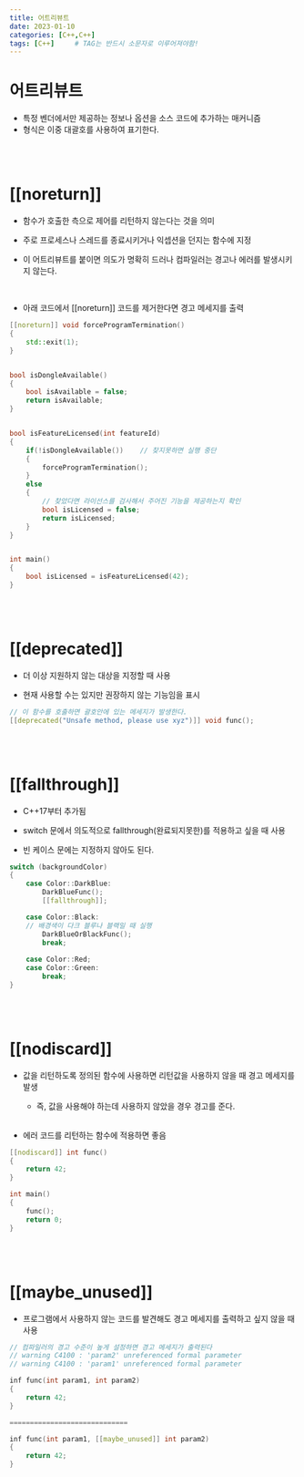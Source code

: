 ```yaml
---
title: 어트리뷰트
date: 2023-01-10
categories: [C++,C++]
tags: [C++]		# TAG는 반드시 소문자로 이루어져야함!
---
```


어트리뷰트
================
* 특정 벤더에서만 제공하는 정보나 옵션을 소스 코드에 추가하는 매커니즘
* 형식은 이중 대괄호를 사용하여 표기한다.

<br><br>



[[noreturn]]
=======================
* 함수가 호출한 측으로 제어를 리턴하지 않는다는 것을 의미

* 주로 프로세스나 스레드를 종료시키거나 익셉션을 던지는 함수에 지정

* 이 어트리뷰트를 붙이면 의도가 명확히 드러나 컴파일러는 경고나 에러를 발생시키지 않는다.

<br>

* 아래 코드에서 [[noreturn]] 코드를 제거한다면 경고 메세지를 출력

```c++
[[noreturn]] void forceProgramTermination()
{
    std::exit(1);
}


bool isDongleAvailable()
{
    bool isAvailable = false;
    return isAvailable;
}


bool isFeatureLicensed(int featureId)
{
    if(!isDongleAvailable())    // 찾지못하면 실행 중단
    {
        forceProgramTermination();
    }
    else
    {
        // 찾았다면 라이선스를 검사해서 주어진 기능을 제공하는지 확인
        bool isLicensed = false;
        return isLicensed;
    }
}


int main()
{
    bool isLicensed = isFeatureLicensed(42);
}
```

<br><br>


[[deprecated]]
======================
* 더 이상 지원하지 않는 대상을 지정할 때 사용

* 현재 사용할 수는 있지만 권장하지 않는 기능임을 표시

```c++
// 이 함수를 호출하면 괄호안에 있는 메세지가 발생한다.
[[deprecated("Unsafe method, please use xyz")]] void func();
```

<br><br>

[[fallthrough]]
=============================
* C++17부터 추가됨

* switch 문에서 의도적으로 fallthrough(완료되지못한)를 적용하고 싶을 때 사용

* 빈 케이스 문에는 지정하지 않아도 된다.

```c++
switch (backgroundColor)
{
    case Color::DarkBlue:
        DarkBlueFunc();
        [[fallthrough]];

    case Color::Black:
    // 배경색이 다크 블루나 블랙일 때 실행
        DarkBlueOrBlackFunc();
        break;
    
    case Color::Red;
    case Color::Green:
        break;
}
```

<br><br>

[[nodiscard]]
===========================
* 값을 리턴하도록 정의된 함수에 사용하면 리턴값을 사용하지 않을 때 경고 메세지를 발생

  * 즉, 값을 사용해야 하는데 사용하지 않았을 경우 경고를 준다.<br><br>
  
* 에러 코드를 리턴하는 함수에 적용하면 좋음

```c++
[[nodiscard]] int func()
{
    return 42;
}

int main()
{
    func(); 
    return 0;
}
```

<br><br>

[[maybe_unused]]
=========================
* 프로그램에서 사용하지 않는 코드를 발견해도 경고 메세지를 출력하고 싶지 않을 때 사용
  
```c++
// 컴파일러의 경고 수준이 높게 설정하면 경고 메세지가 출력된다
// warning C4100 : 'param2' unreferenced formal parameter
// warning C4100 : 'param1' unreferenced formal parameter

inf func(int param1, int param2)
{
    return 42;
}

=============================

inf func(int param1, [[maybe_unused]] int param2)
{
    return 42;
}
```